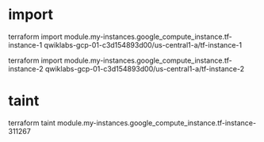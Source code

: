 # import
terraform import module.my-instances.google_compute_instance.tf-instance-1 qwiklabs-gcp-01-c3d154893d00/us-central1-a/tf-instance-1

terraform import module.my-instances.google_compute_instance.tf-instance-2 qwiklabs-gcp-01-c3d154893d00/us-central1-a/tf-instance-2

# taint
terraform taint module.my-instances.google_compute_instance.tf-instance-311267